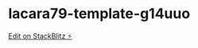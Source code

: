# lacara79-template-g14uuo

[Edit on StackBlitz ⚡️](https://stackblitz.com/edit/lacara79-template-g14uuo)